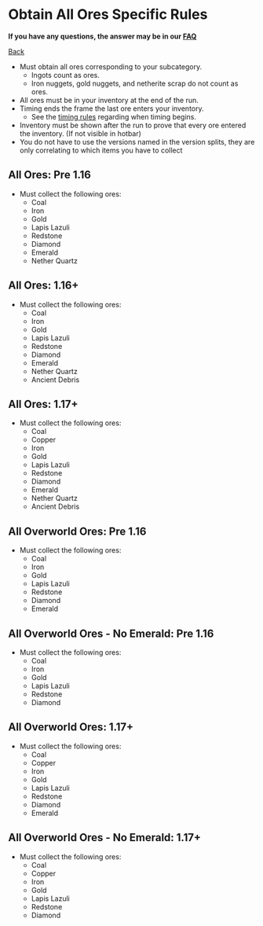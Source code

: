# Obtain All Ores Specific Rules

**If you have any questions, the answer may be in our
[FAQ](https://www.speedrun.com/mcbe/thread/vdv9t)**

[Back](../README.md)

* Must obtain all ores corresponding to your subcategory.
	- Ingots count as ores.
	- Iron nuggets, gold nuggets, and netherite scrap do not count as ores.
* All ores must be in your inventory at the end of the run.
* Timing ends the frame the last ore enters your inventory. 
	- See the [timing rules](../global/README.md#timing-rules) regarding
	when timing begins.
* Inventory must be shown after the run to prove that every ore entered the inventory. (If not visible in hotbar)
* You do not have to use the versions named in the version splits, they are only correlating to which items you have to collect

## All Ores: Pre 1.16

* Must collect the following ores:
	- Coal
	- Iron
	- Gold
	- Lapis Lazuli
	- Redstone
	- Diamond
	- Emerald
	- Nether Quartz

## All Ores: 1.16+

* Must collect the following ores:
	- Coal
	- Iron
	- Gold
	- Lapis Lazuli
	- Redstone
	- Diamond
	- Emerald
	- Nether Quartz
	- Ancient Debris

## All Ores: 1.17+

* Must collect the following ores:
	- Coal
	- Copper
	- Iron
	- Gold
	- Lapis Lazuli
	- Redstone
	- Diamond
	- Emerald
	- Nether Quartz
	- Ancient Debris

## All Overworld Ores: Pre 1.16

* Must collect the following ores:
	- Coal
	- Iron
	- Gold
	- Lapis Lazuli
	- Redstone
	- Diamond
	- Emerald

## All Overworld Ores - No Emerald: Pre 1.16

* Must collect the following ores:
	- Coal
	- Iron
	- Gold
	- Lapis Lazuli
	- Redstone
	- Diamond

## All Overworld Ores: 1.17+

* Must collect the following ores:
	- Coal
	- Copper
	- Iron
	- Gold
	- Lapis Lazuli
	- Redstone
	- Diamond
	- Emerald

## All Overworld Ores - No Emerald: 1.17+

* Must collect the following ores:
	- Coal
	- Copper
	- Iron
	- Gold
	- Lapis Lazuli
	- Redstone
	- Diamond
